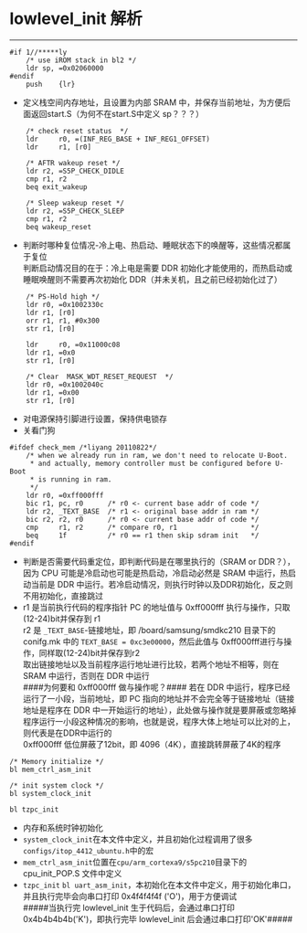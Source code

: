 # lowlevel_init 解析 

---

```ASM
#if 1//*****ly
	/* use iROM stack in bl2 */
	ldr	sp, =0x02060000
#endif
	push	{lr}
```
- 定义栈空间内存地址，且设置为内部 SRAM 中，并保存当前地址，为方便后面返回start.S（为何不在start.S中定义 sp？？？）  

```ASM
	/* check reset status  */
	ldr     r0, =(INF_REG_BASE + INF_REG1_OFFSET)
    ldr     r1, [r0]

	/* AFTR wakeup reset */
	ldr	r2, =S5P_CHECK_DIDLE
	cmp	r1, r2
	beq	exit_wakeup

	/* Sleep wakeup reset */
	ldr	r2, =S5P_CHECK_SLEEP
	cmp	r1, r2
	beq	wakeup_reset
```
- 判断时哪种复位情况-冷上电、热启动、睡眠状态下的唤醒等，这些情况都属于复位  
判断启动情况目的在于：冷上电是需要 DDR 初始化才能使用的，而热启动或睡眠唤醒则不需要再次初始化 DDR（并未关机，且之前已经初始化过了）  

```ASM
    /* PS-Hold high */
    ldr r0, =0x1002330c
    ldr r1, [r0]
    orr r1, r1, #0x300
    str r1, [r0]

    ldr     r0, =0x11000c08
    ldr r1, =0x0
    str r1, [r0]

    /* Clear  MASK_WDT_RESET_REQUEST  */
    ldr r0, =0x1002040c
    ldr r1, =0x00
    str r1, [r0]
```
- 对电源保持引脚进行设置，保持供电锁存  
- 关看门狗

```ASM
#ifdef check_mem /*liyang 20110822*/
	/* when we already run in ram, we don't need to relocate U-Boot.
	 * and actually, memory controller must be configured before U-Boot
	 * is running in ram.
	 */
	ldr	r0, =0xff000fff
	bic	r1, pc, r0		/* r0 <- current base addr of code */
	ldr	r2, _TEXT_BASE  /* r1 <- original base addr in ram */
	bic	r2, r2, r0		/* r0 <- current base addr of code */
	cmp     r1, r2      /* compare r0, r1                  */
	beq     1f			/* r0 == r1 then skip sdram init   */
#endif
```
- 判断是否需要代码重定位，即判断代码是在哪里执行的（SRAM or DDR？），因为 CPU 可能是冷启动也可能是热启动，冷启动必然是 SRAM 中运行，热启动当前是 DDR 中运行。若冷启动情况，则执行时钟以及DDR初始化，反之则不用初始化，直接跳过  
- r1 是当前执行代码的程序指针 PC 的地址值与  0xff000fff 执行与操作，只取(12-24)bit并保存到 r1  
r2 是 `_TEXT_BASE`-链接地址，即 /board/samsung/smdkc210 目录下的 conifg.mk 中的 `TEXT_BASE = 0xc3e00000`，然后此值与 0xff000fff进行与操作，同样取(12-24)bit并保存到r2  
取出链接地址以及当前程序运行地址进行比较，若两个地址不相等，则在 SRAM 中运行，否则在 DDR 中运行  
####为何要和 0xff000fff 做与操作呢？####
若在 DDR 中运行，程序已经运行了一小段，当前地址，即 PC 指向的地址并不会完全等于链接地址（链接地址是程序在 DDR 中一开始运行的地址），此处做与操作就是要屏蔽或忽略掉程序运行一小段这种情况的影响，也就是说，程序大体上地址可以比对的上，则代表是在DDR中运行的  
0xff000fff 低位屏蔽了12bit，即 4096（4K），直接跳转屏蔽了4K的程序  

```ASM
/* Memory initialize */
bl mem_ctrl_asm_init

/* init system clock */
bl system_clock_init

bl tzpc_init
```
- 内存和系统时钟初始化  
- `system_clock_init`在本文件中定义，并且初始化过程调用了很多`configs/itop_4412_ubuntu.h`中的宏
- `mem_ctrl_asm_init`位置在`cpu/arm_cortexa9/s5pc210`目录下的 cpu_init_POP.S 文件中定义
- `tzpc_init`
`bl uart_asm_init`，本初始化在本文件中定义，用于初始化串口，并且执行完毕会向串口打印 0x4f4f4f4f ('O')，用于方便调试  
#####当执行完 lowlevel_init 生于代码后，会通过串口打印0x4b4b4b4b('K')，即执行完毕 lowlevel_init 后会通过串口打印'OK'#####
